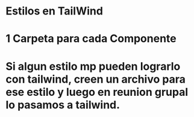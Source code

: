 # Estilos en TailWind
# 1 Carpeta para cada Componente

# Si algun estilo mp pueden  lograrlo con tailwind, creen un archivo para ese estilo y luego en reunion grupal lo pasamos a tailwind. 


